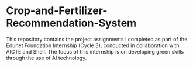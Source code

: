 # Crop-and-Fertilizer-Recommendation-System
This repository contains the project assignments I completed as part of the Edunet Foundation Internship (Cycle 3), conducted in collaboration with AICTE and Shell. The focus of this internship is on developing green skills through the use of AI technology.
